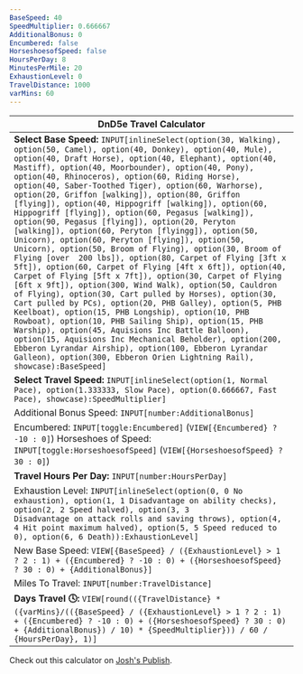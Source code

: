 ```yaml
---
BaseSpeed: 40
SpeedMultiplier: 0.666667
AdditionalBonus: 0
Encumbered: false
HorseshoesofSpeed: false
HoursPerDay: 8
MinutesPerMile: 20
ExhaustionLevel: 0
TravelDistance: 1000
varMins: 60
---
```


| DnD5e Travel Calculator  |
| ------------------------------------------------------------------------------------------------------------------------------------------- |
| **Select Base Speed:** `INPUT[inlineSelect(option(30, Walking), option(50, Camel), option(40, Donkey), option(40, Mule), option(40, Draft Horse), option(40, Elephant), option(40, Mastiff), option(40, Moorbounder), option(40, Pony), option(40, Rhinoceros), option(60, Riding Horse), option(40, Saber-Toothed Tiger), option(60, Warhorse), option(20, Griffon [walking]), option(80, Griffon [flying]), option(40, Hippogriff [walking]), option(60, Hippogriff [flying]), option(60, Pegasus [walking]), option(90, Pegasus [flying]), option(20, Peryton [walking]), option(60, Peryton [flyingg]), option(50, Unicorn), option(60, Peryton [flying]), option(50, Unicorn), option(50, Broom of Flying), option(30, Broom of Flying [over  200 lbs]), option(80, Carpet of Flying [3ft x 5ft]), option(60, Carpet of Flying [4ft x 6ft]), option(40, Carpet of Flying [5ft x 7ft]), option(30, Carpet of Flying [6ft x 9ft]), option(300, Wind Walk), option(50, Cauldron of Flying), option(30, Cart pulled by Horses), option(30, Cart pulled by PCs), option(20, PHB Galley), option(5, PHB Keelboat), option(15, PHB Longship), option(10, PHB Rowboat), option(10, PHB Sailing Ship), option(15, PHB Warship), option(45, Aquisions Inc Battle Balloon), option(15, Aquisions Inc Mechanical Beholder), option(200, Ebberon Lyrandar Airship), option(100, Ebberon Lyrandar Galleon), option(300, Ebberon Orien Lightning Rail), showcase):BaseSpeed]` |
| **Select Travel Speed:** `INPUT[inlineSelect(option(1, Normal Pace), option(1.333333, Slow Pace), option(0.666667, Fast Pace), showcase):SpeedMultiplier]`  |
| Additional Bonus Speed: `INPUT[number:AdditionalBonus]` |
| Encumbered: `INPUT[toggle:Encumbered]` (`VIEW[{Encumbered} ? -10 : 0]`) Horseshoes of Speed: `INPUT[toggle:HorseshoesofSpeed]` (`VIEW[{HorseshoesofSpeed} ? 30 : 0]`)  |
| **Travel Hours Per Day:** `INPUT[number:HoursPerDay]`  |
| Exhaustion Level: `INPUT[inlineSelect(option(0, 0 No exhaustion), option(1, 1 Disadvantage on ability checks), option(2, 2 Speed halved), option(3, 3 Disadvantage on attack rolls and saving throws), option(4, 4 Hit point maximum halved), option(5, 5 Speed reduced to 0), option(6, 6 Death)):ExhaustionLevel]` |
| New Base Speed: `VIEW[{BaseSpeed} / ({ExhaustionLevel} > 1 ? 2 : 1) + ({Encumbered} ? -10 : 0) + ({HorseshoesofSpeed} ? 30 : 0) + {AdditionalBonus}]`  |
| Miles To Travel:  `INPUT[number:TravelDistance]`  |
| **Days Travel 🕓:** `VIEW[round(({TravelDistance} * ({varMins}/(({BaseSpeed} / ({ExhaustionLevel} > 1 ? 2 : 1) + ({Encumbered} ? -10 : 0) + ({HorseshoesofSpeed} ? 30 : 0) + {AdditionalBonus}) / 10) * {SpeedMultiplier})) / 60 / {HoursPerDay}, 1)]` |

Check out this calculator on [Josh's Publish](https://obsidianttrpgtutorials.com/Obsidian+TTRPG+Tutorials/Plugin+Tutorials/Travel+Calculators/DnD+5e+Travel+Calc/DnD+5e+Travel+Calc).